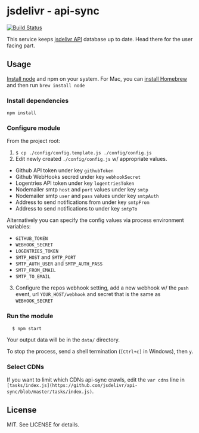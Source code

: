 # jsdelivr - api-sync
[![Build Status](https://travis-ci.org/jsdelivr/api-sync.svg?branch=master)](https://travis-ci.org/jsdelivr/api-sync)

This service keeps [jsdelivr API](https://github.com/jsdelivr/api) database up to date. Head there for the user facing part.

## Usage

[Install node](http://nodejs.org/download/) and npm on your system.  For Mac, you can <a href="http://brew.sh/">install Homebrew</a> and then run `brew install node`

### Install dependencies

    npm install

### Configure module

From the project root:

1. `$ cp ./config/config.template.js ./config/config.js`
2. Edit newly created `./config/config.js` w/ appropriate values.
  * Github API token under key `githubToken`
  * Github WebHooks secred under key `webhookSecret`
  * Logentries API token under key `logentriesToken`
  * Nodemailer smtp `host` and `port` values under key `smtp`
  * Nodemailer smtp `user` and `pass` values under key `smtpAuth`
  * Address to send notifications from under key `smtpFrom`
  * Address to send notifications to under key `smtpTo`

Alternatively you can specify the config values via process environment variables:

  * `GITHUB_TOKEN`
  * `WEBHOOK_SECRET`
  * `LOGENTRIES_TOKEN`
  * `SMTP_HOST` and `SMTP_PORT`
  * `SMTP_AUTH_USER` and `SMTP_AUTH_PASS`
  * `SMTP_FROM_EMAIL`
  * `SMTP_TO_EMAIL`
3. Configure the repos webhook setting, add a new webhook w/ the `push` event, url `YOUR_HOST/webhook` and secret that is
   the same as `WEBHOOK_SECRET`

### Run the module

```
  $ npm start
```

Your output data will be in the `data/` directory.

To stop the process, send a shell termination (`[Ctrl+c]` in Windows), then `y`.

### Select CDNs

If you want to limit which CDNs api-sync crawls, edit the `var cdns` line in `[tasks/index.js](https://github.com/jsdelivr/api-sync/blob/master/tasks/index.js)`.

## License

MIT. See LICENSE for details.
